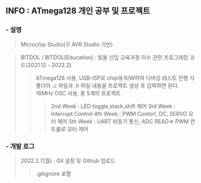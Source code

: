 ## INFO : ATmega128 개인 공부 및 프로젝트

### - 설명 

> Microchip Studio(구 AVR Studio 기반)

> BITDOL / BITDOL[Education] : 빛돌 신입 교육과정 이수 관련 프로그래밍 코드(2021.12 - 2022.2)
>> ATmega128 사용, USB-ISP로 chip에 R/W하여 디버깅 테스트 진행
>> 각 폴더의 .c 파일과 .h 파일 내용을 프로젝트 생성 후 입력하면 된다.
>> 16MHz OSC 사용, 총 5개의 프로젝트
>>> 2nd Week : LED toggle,stack,shift 제어
>>> 3rd Week : Interrupt Control
>>> 4th Week : PWM Contorl, DC, SERVO 모터 제어
>>> 5th Week : UART 비동기 통신, ADC READ=> PWM 컨트롤로 모터 제어


### - 개발 로그

> 2022.2.7(월) : Git 설정 및 Github 업로드
> > .gitignore 포함
